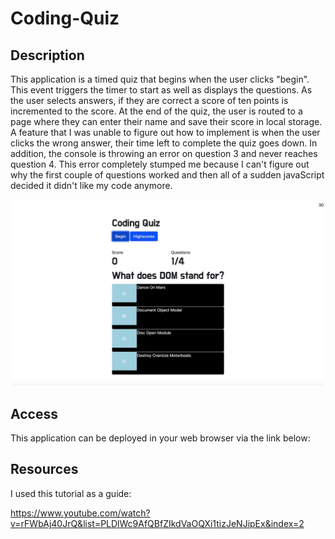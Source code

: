 # Coding-Quiz

## Description
This application is a timed quiz that begins when the user clicks "begin".  This event triggers the timer to start as well as displays the questions.  As the user selects answers, if they are correct a score of ten points is incremented to the score.  At the end of the quiz, the user is routed to a page where they can enter their name and save their score in local storage.  
A feature that I was unable to figure out how to implement is when the user clicks the wrong answer, their time left to complete the quiz goes down.  In addition, the console is throwing an error on question 3 and never reaches question 4.  This error completely stumped me because I can't figure out why the first couple of questions worked and then all of a sudden javaScript decided it didn't like my code anymore.  

![screenshot-quiz](./assets/images/3432B324-2012-431A-BB54-DBF23038070E.jpeg)

## Access

This application can be deployed in your web browser via the link below:

## Resources

I used this tutorial as a guide:

https://www.youtube.com/watch?v=rFWbAj40JrQ&list=PLDlWc9AfQBfZIkdVaOQXi1tizJeNJipEx&index=2